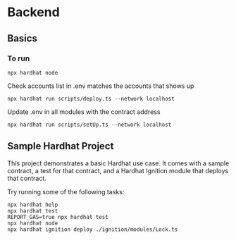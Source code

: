 # Backend

## Basics
### To run
```shell
npx hardhat node
```
Check accounts list in .env matches the accounts that shows up

```shell
npx hardhat run scripts/deploy.ts --network localhost
```
Update .env in all modules with the contract address

```shell
npx hardhat run scripts/setUp.ts --network localhost
```

## Sample Hardhat Project
This project demonstrates a basic Hardhat use case. It comes with a sample contract, a test for that contract, and a Hardhat Ignition module that deploys that contract.

Try running some of the following tasks:

```shell
npx hardhat help
npx hardhat test
REPORT_GAS=true npx hardhat test
npx hardhat node
npx hardhat ignition deploy ./ignition/modules/Lock.ts
```

